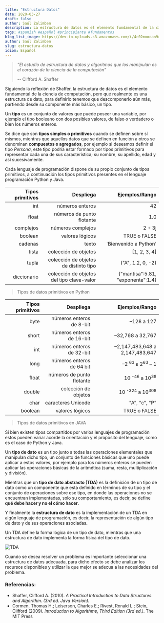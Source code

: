 ```yaml
---
title: "Estructura Datos"
date: 2020-03-27
draft: false
author: Saúl Zalimben
description: La estructura de datos es el elemento fundamental de la ciencia de computación, son un medio para manejar grandes cantidades de datos de manera eficiente.
tags: #spanish #español #principiante #fundamentos
blog_list_image: https://dev-to-uploads.s3.amazonaws.com/i/4c02moocan9xt9tk0zei.png
author: Saúl Zalimben
slug: estructura-datos
idiom: Español
---
```


>
> _“El estudio de estructura de datos y algoritmos que los manipulan es el corazón de la ciencia de la computación”_ 
>
> -- Clifford A. Shaffer
> 

Siguiendo la reflexión de Shaffer, la estructura de datos es el elemento fundamental de la ciencia de computación, pero qué realmente es una estructura de dato, para definirlo tenemos que descomponerlo aún más, partiendo desde su componente más básico, un tipo.


Un **tipo** es un conjunto de valores que puede poseer una variable, por ejemplo el tipo booleano con dos posibles valores, de falso o verdadero o bien los números enteros. 


Se dice que son **tipos simples o primitivos** cuando se definen sobre sí mismos, mientras que aquellos datos que se definen en función a otros se denominan **compuestos o agregados**, por ejemplo si deseamos definir el tipo *Persona*, este tipo podría estar formado por tipos primitivos para representar cada una de sus característica; su nombre, su apellido, edad y así sucesivamente.


Cada lenguaje de programación dispone de su propio conjunto de tipos primitivos, a continuación los tipos primitivos presentes en el lenguaje programación Python y Java.

| Tipos primitivos  | Despliega                                 | Ejemplos/Rango  |
| -----------------:|------------------------------------------:|----------:|
| int               | números enteros                           | 42        |
| float             | números de punto flotante                 | 1.0       |
| complejos         | números complejos                         | 2 + 3j    |
| boolean           | valores lógicos                           | TRUE o FALSE|
| cadenas           | texto                                     | 'Bienvenido a Python'|
| lista             | colección de objetos                      | [1, 2, 3, 4]     |
| tupla             | colección de objetos de distinto tipo     | ("A", 1.2, 0, -2)|
| diccionario       | colección de objetos del tipo clave-valor | \{"mantisa":5.81, "exponente":1.4\}|
>Tipos de datos primitivos en Python

| Tipos primitivos  | Despliega                                 | Ejemplos/Rango  |
| -----------------:|------------------------------------------:|----------:|
| byte              | números enteros de 8-bit                  | –128 a 127 |
| short             | números enteros de 16-bit                 | –32,768 a 32,767       |
| int               | números enteros de 32-bit                 | –2,147,483,648 a 2,147,483,647    |
| long              | números enteros de 64 bit                 | –2 <sup> 63</sup> a 2<sup>63</sup> – 1|
| float             | números de punto flotante                 | 10<sup> -46</sup> a 10<sup>38</sup>|
| double            | colección de objetos                      | 10<sup> -324</sup> a 10<sup>308</sup>|
| char              | caracteres Unicode                        | "A", "c", "P"|
| boolean           | valores lógicos                           | TRUE o FALSE|
>Tipos de datos primitivos en JAVA

Si bien existen tipos compartidos por varios lenguajes de programación estos pueden variar acorde la orientación y el propósito del lenguaje, como es el caso de Python y Java.

Un **tipo de dato** es un tipo junto a todas las operaciones elementales que manipulan dicho tipo, un conjunto de funciones básicas que uno puede aplicar a estos valores, por ejemplo para los números enteros se pueden aplicar las operaciones básicas de la aritmética (suma, resta, multiplicación y división).

Mientras que un **tipo de dato abstracto (TDA)** es la definición de un tipo de dato como un componente que está definido en términos de su tipo y el conjunto de operaciones sobre ese tipo, en donde las operaciones no se encuentran implementadas, solo su comportamiento, es decir, se define **qué debe hacer y no el cómo hacer**.

Y finalmente la **estructura de dato** es la implementación de un TDA en algún lenguaje de programación, es decir, la representación de algún tipo de dato y de sus operaciones asociadas.

Un TDA define la forma lógica de un tipo de dato, mientras que una estructura de dato implementa la forma física del tipo de dato.

![TDA](https://dev-to-uploads.s3.amazonaws.com/i/4c02moocan9xt9tk0zei.png)

Cuando se desea resolver un problema es importante seleccionar una estructura de datos adecuada, para dicho efecto se debe analizar los recursos disponibles y utilizar la que mejor se adecua a las necesidades del problema.


### Referencias:
- Shaffer, Clifford A. (2010). *A Practical Introduction to Data Structures and Algorithm.  (3rd ed. Java Version).*
-  Cormen, Thomas H.; Leiserson, Charles E.; Rivest, Ronald L.; Stein, Clifford (2009). *Introduction to Algorithms, Third Edition (3rd ed.)*. The MIT Press

